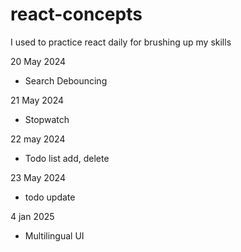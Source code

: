 # react-concepts
I used to practice react daily for brushing up my skills


20 May 2024 
- Search Debouncing

21 May 2024
- Stopwatch

22 may 2024
- Todo list add, delete

23 May 2024
- todo update

4 jan 2025
- Multilingual UI 



